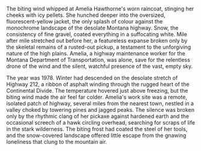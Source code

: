 The biting wind whipped at Amelia Hawthorne's worn raincoat, stinging her cheeks with icy pellets.  She hunched deeper into the oversized, fluorescent-yellow jacket, the only splash of colour against the monochrome landscape of the desolate Montana highway.  Snow, the consistency of fine gravel, coated everything in a suffocating white.  Mile after mile stretched out before her, a featureless expanse broken only by the skeletal remains of a rusted-out pickup, a testament to the unforgiving nature of the high plains.  Amelia, a highway maintenance worker for the Montana Department of Transportation, was alone, save for the relentless drone of the wind and the silent, watchful presence of the vast, empty sky.

The year was 1978.  Winter had descended on the desolate stretch of Highway 212, a ribbon of asphalt winding through the rugged heart of the Continental Divide.  The temperature hovered just above freezing, but the biting wind made the air feel far colder.  Amelia's work site was a remote, isolated patch of highway, several miles from the nearest town, nestled in a valley choked by towering pines and jagged peaks.  The silence was broken only by the rhythmic clang of her pickaxe against hardened earth and the occasional screech of a hawk circling overhead, searching for scraps of life in the stark wilderness.  The biting frost had coated the steel of her tools, and the snow-covered landscape offered little escape from the gnawing loneliness that clung to the mountain air.
